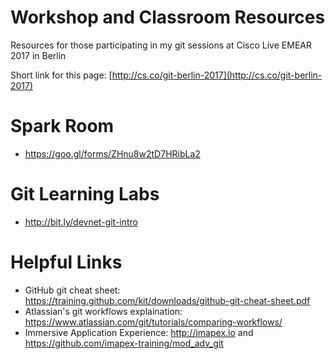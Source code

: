 # Workshop and Classroom Resources
Resources for those participating in my git sessions at Cisco Live EMEAR 2017 in Berlin

Short link for this page: [http://cs.co/git-berlin-2017](http://cs.co/git-berlin-2017)

# Spark Room

* https://goo.gl/forms/ZHnu8w2tD7HRibLa2

# Git Learning Labs

* http://bit.ly/devnet-git-intro

# Helpful Links

* GitHub git cheat sheet: https://training.github.com/kit/downloads/github-git-cheat-sheet.pdf
* Atlassian's git workflows explaination: https://www.atlassian.com/git/tutorials/comparing-workflows/
* Immersive Application Experience: http://imapex.io and https://github.com/imapex-training/mod_adv_git
